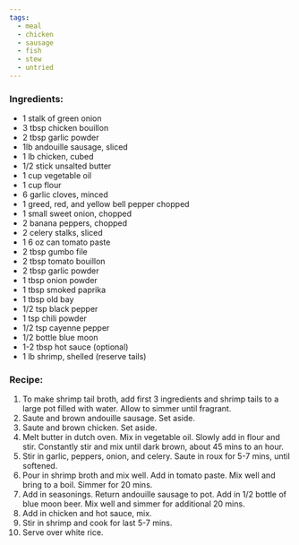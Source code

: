 ```yaml
---
tags:
  - meal
  - chicken
  - sausage
  - fish
  - stew
  - untried
---
```

### Ingredients:
- 1 stalk of green onion
- 3 tbsp chicken bouillon
- 2 tbsp garlic powder
- 1lb andouille sausage, sliced
- 1 lb chicken, cubed
- 1/2 stick unsalted butter
- 1 cup vegetable oil
- 1 cup flour
- 6 garlic cloves, minced
- 1 greed, red, and yellow bell pepper chopped 
- 1 small sweet onion, chopped
- 2 banana peppers, chopped
- 2 celery stalks, sliced
- 1 6 oz can tomato paste
- 2 tbsp gumbo file
- 2 tbsp tomato bouillon
- 2 tbsp garlic powder
- 1 tbsp onion powder
- 1 tbsp smoked paprika
- 1 tbsp old bay
- 1/2 tsp black pepper
- 1 tsp chili powder
- 1/2 tsp cayenne pepper
- 1/2 bottle blue moon 
- 1-2 tbsp hot sauce (optional)
- 1 lb shrimp, shelled (reserve tails)

### Recipe:
1. To make shrimp tail broth, add first 3 ingredients and shrimp tails to a large pot filled with water. Allow to simmer until fragrant.
2. Saute and brown andouille sausage. Set aside. 
3. Saute and brown chicken. Set aside. 
4. Melt butter in dutch oven. Mix in vegetable oil. Slowly add in flour and stir. Constantly stir and mix until dark brown, about 45 mins to an hour. 
5. Stir in garlic, peppers, onion, and celery. Saute in roux for 5-7 mins, until softened.
6. Pour in shrimp broth and mix well. Add in tomato paste. Mix well and bring to a boil. Simmer for 20 mins.  
7. Add in seasonings. Return andouille sausage to pot. Add in 1/2 bottle of blue moon beer. Mix well and simmer for additional 20 mins. 
8. Add in chicken and hot sauce, mix. 
9. Stir in shrimp and cook for last 5-7 mins. 
10. Serve over white rice. 